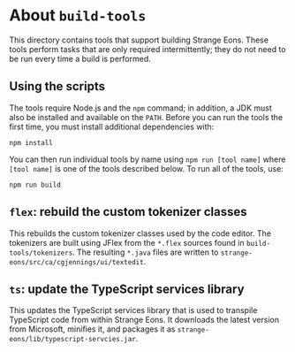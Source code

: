 # About `build-tools`

This directory contains tools that support building Strange Eons.
These tools perform tasks that are only required intermittently; they do not need to be run every time a build is performed.

## Using the scripts

The tools require Node.js and the `npm` command; in addition,
a JDK must also be installed and available on the `PATH`.
Before you can run the tools the first time, you must install
additional dependencies with:

```
npm install
```
    
You can then run individual tools by name using `npm run [tool name]` where
`[tool name]` is one of the tools described below. To run all of the tools,
use:

```
npm run build
```

## `flex`: rebuild the custom tokenizer classes

This rebuilds the custom tokenizer classes used by the code editor.
The tokenizers are built using JFlex from the `*.flex` sources found
in `build-tools/tokenizers`. The resulting `*.java` files are
written to `strange-eons/src/ca/cgjennings/ui/textedit`.

## `ts`: update the TypeScript services library

This updates the TypeScript services library that is used to
transpile TypeScript code from within Strange Eons. It downloads
the latest version from Microsoft, minifies it, and packages it
as `strange-eons/lib/typescript-servcies.jar`.
